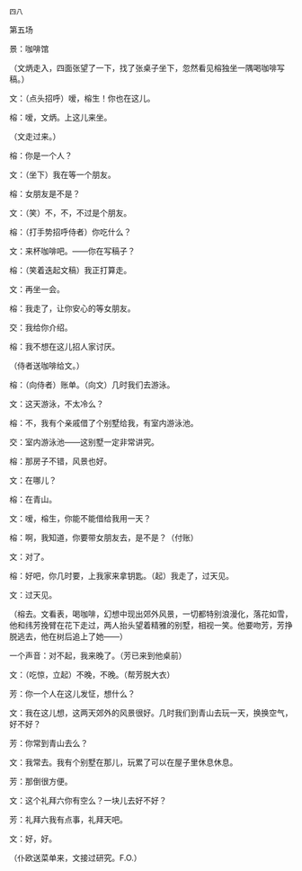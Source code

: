     四八 

   第五场

   景：咖啡馆

   （文炳走入，四面张望了一下，找了张桌子坐下，忽然看见榕独坐一隅喝咖啡写稿。）

   文：（点头招呼）嗳，榕生！你也在这儿。

   榕：嗳，文炳。上这儿来坐。

   （文走过来。）

   榕：你是一个人？

   文：（坐下）我在等一个朋友。

   榕：女朋友是不是？

   文：（笑）不，不，不过是个朋友。

   榕：（打手势招呼侍者）你吃什么？

   文：来杯咖啡吧。——你在写稿子？

   榕：（笑着迭起文稿）我正打算走。

   文：再坐一会。

   榕：我走了，让你安心的等女朋友。

   交：我给你介绍。

   榕：我不想在这儿招人家讨厌。

   （侍者送咖啡给文。）

   榕：（向侍者）账单。（向文）几时我们去游泳。

   文：这天游泳，不太冷么？

   榕：不，我有个亲戚借了个别墅给我，有室内游泳池。

   交：室内游泳池——这别墅一定非常讲究。

   榕：那房子不错，风景也好。

   文：在哪儿？

   榕：在青山。

   文：嗳，榕生，你能不能借给我用一天？

   榕：啊，我知道，你要带女朋友去，是不是？（付账）

   文：对了。

   榕：好吧，你几时要，上我家来拿钥匙。（起）我走了，过天见。

   文：过天见。

   （榕去。文看表，喝咖啡，幻想中现出郊外风景，一切都特别浪漫化，落花如雪，他和纬芳挽臂在花下走过，两人抬头望着精雅的别墅，相视一笑。他要吻芳，芳挣脱逃去，他在树后追上了她——）

   一个声音：对不起，我来晚了。（芳已来到他桌前）

   文：（吃惊，立起）不晚，不晚。（帮芳脱大衣）

   芳：你一个人在这儿发怔，想什么？

   文：我在这儿想，这两天郊外的风景很好。几时我们到青山去玩一天，换换空气，好不好？

   芳：你常到青山去么？

   文：我常去。我有个别墅在那儿，玩累了可以在屋子里休息休息。

   芳：那倒很方便。

   文：这个礼拜六你有空么？一块儿去好不好？

   芳：礼拜六我有点事，礼拜天吧。

   文：好，好。

   （仆欧送菜单来，文接过研究。F.O.）

